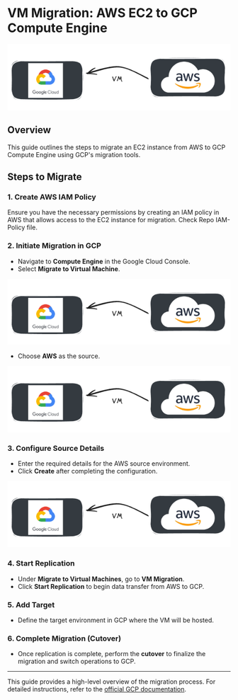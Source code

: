 # VM Migration: AWS EC2 to GCP Compute Engine

![AWS to GCP Migration](images/AWS%20GCP%20VM.png)

## Overview
This guide outlines the steps to migrate an EC2 instance from AWS to GCP Compute Engine using GCP's migration tools.

## Steps to Migrate

### 1. Create AWS IAM Policy
Ensure you have the necessary permissions by creating an IAM policy in AWS that allows access to the EC2 instance for migration.
Check Repo IAM-Policy file.

### 2. Initiate Migration in GCP
- Navigate to **Compute Engine** in the Google Cloud Console.
- Select **Migrate to Virtual Machine**.

![Migrate to VM](images/AWS%20GCP%20VM.png)

- Choose **AWS** as the source.

![Select AWS Source](images/AWS%20GCP%20VM.png)

### 3. Configure Source Details
- Enter the required details for the AWS source environment.
- Click **Create** after completing the configuration.

![Fill Source Details](images/AWS%20GCP%20VM.png)

### 4. Start Replication
- Under **Migrate to Virtual Machines**, go to **VM Migration**.
- Click **Start Replication** to begin data transfer from AWS to GCP.

### 5. Add Target
- Define the target environment in GCP where the VM will be hosted.

### 6. Complete Migration (Cutover)
- Once replication is complete, perform the **cutover** to finalize the migration and switch operations to GCP.

---
This guide provides a high-level overview of the migration process. For detailed instructions, refer to the [official GCP documentation](https://cloud.google.com/migrate/compute-engine/docs/).
